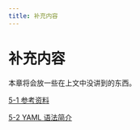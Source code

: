 ```yaml
--- 
title: 补充内容
---
```

# 补充内容

本章将会放一些在上文中没讲到的东西。

[5-1 参考资料](/5-Add/5-1-quote.html)

[5-2 YAML 语法简介](/5-Add/5-1-quote.html)